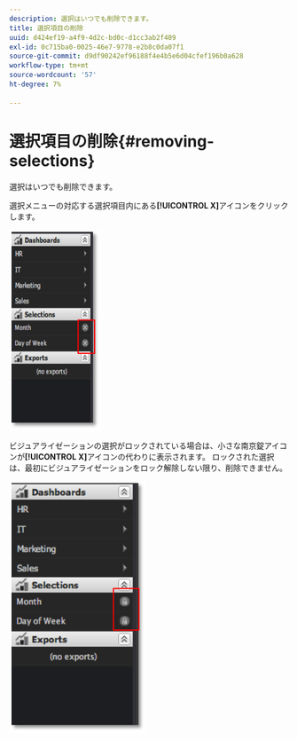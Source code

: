 ```yaml
---
description: 選択はいつでも削除できます。
title: 選択項目の削除
uuid: d424ef19-a4f9-4d2c-bd0c-d1cc3ab2f409
exl-id: 0c715ba0-0025-46e7-9778-e2b8c0da07f1
source-git-commit: d9df90242ef96188f4e4b5e6d04cfef196b0a628
workflow-type: tm+mt
source-wordcount: '57'
ht-degree: 7%

---
```


# 選択項目の削除{#removing-selections}

選択はいつでも削除できます。

選択メニューの対応する選択項目内にある&#x200B;**[!UICONTROL X]**&#x200B;アイコンをクリックします。

![](assets/selection_remove.png)

ビジュアライゼーションの選択がロックされている場合は、小さな南京錠アイコンが&#x200B;**[!UICONTROL X]**&#x200B;アイコンの代わりに表示されます。 ロックされた選択は、最初にビジュアライゼーションをロック解除しない限り、削除できません。

![](assets/selection_remove_locked.png)
